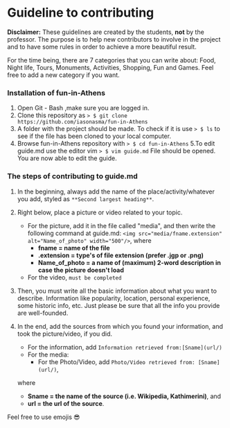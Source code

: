 # Guideline to contributing

**Disclaimer:** These guidelines are created by the students, **not** by the professor. The purpose is to help new contributors to involve in the project and to have some rules in order to achieve a more beautiful result.

For the time being, there are 7 categories that you can write about: Food, Night life, Tours, Monuments, Activities, Shopping, Fun and Games. Feel free to add a new category if you want.

### Installation of fun-in-Athens
  1. Open Git - Bash ,make sure you are logged in.
  2. Clone this repository as
  	`> $ git clone https://github.com/iasonasma/fun-in-Athens`
  3. A folder with the project should be made. To check if it is use
  	`> $ ls`
     to see if the file has been cloned to your local computer.
  4. Browse fun-in-Athens repository with
  	`> $ cd fun-in-Athens`
  5.To edit guide.md use the editor vim
  	`> $ vim guide.md`
     File should be opened. You are now able to edit the guide.


### The steps of contributing to guide.md

  1. In the beginning, always add the name of the place/activity/whatever you add, styled as `**Second largest heading**`.
  2. Right below, place a picture or video related to your topic.
     - For the picture, add it in the file called "media", and then write the following command at guide.md: `<img src="media/fname.extension" alt="Name_of_photo" width="500"/>`, where
         * **fname = name of the file**
         * **.extension = type's of file extension (prefer .jgp or .png)**
         * **Name_of_photo = a name of (maximum) 2-word description in case the picture doesn't load**
     - For the video, `must be completed`
  3. Then, you must write all the basic information about what you want to describe. Information like popularity, location, personal experience, some historic info, etc. Just please be sure that all the info you provide are well-founded.
  4. In the end, add the sources from which you found your information, and took the picture/video, if you did.
     - For the information, add `Information retrieved from:[Sname](url/)`
     - For the media:
       - For the Photo/Video, add `Photo/Video retrieved from: [Sname](url/)`,

     where
     - **Sname = the name of the source (i.e. Wikipedia, Kathimerini)**, and
     - **url = the url of the source**.



Feel free to use emojis :sunglasses:
